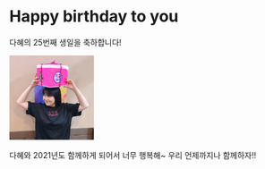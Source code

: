 <meta charset="utf-8">
<h1>Happy birthday to you</h1>
<p>다혜의 25번째 생일을 축하합니다!</p>
<img src="IMG_0041.JPG" width=30%>
<p>다혜와 2021년도 함께하게 되어서 너무 행복해~ 우리 언제까지나 함께하자!!</p>

